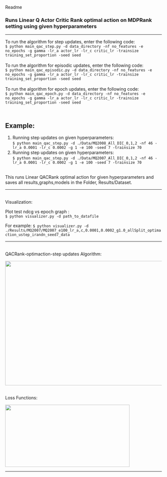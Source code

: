 Readme
### Runs Linear Q Actor Critic Rank optimal action on MDPRank setting using given hyperparameters

---


To run the algorithm for step updates, enter the following code:<br>
`$ python main_qac_step.py -d data_directory -nf no_features -e no_epochs -g gamma -lr_a actor_lr -lr_c critic_lr -trainsize training_set_proportion -seed seed  `<br>
<br>
To run the algorithm for episodic updates, enter the following code:<br>
`$ python main_qac_episodic.py -d data_directory -nf no_features -e no_epochs -g gamma -lr_a actor_lr -lr_c critic_lr -trainsize training_set_proportion -seed seed `<br>
<br>
To run the algorithm for epoch updates, enter the following code:<br>
`$ python main_qac_epoch.py -d data_directory -nf no_features -e no_epochs -g gamma -lr_a actor_lr -lr_c critic_lr -trainsize training_set_proportion -seed seed  `<br>


<br>Example: 
---
1. Running step updates on given hyperparameters: <br> `$ python main_qac_step.py -d ./Data/MQ2008_All_DIC_0,1,2 -nf 46 -lr_a 0.0001 -lr_c 0.0002 -g 1 -e 100 -seed 7 -trainsize 70 `
2. Running step updates on given hyperparameters: <br> `$ python main_qac_step.py -d ./Data/MQ2007_All_DIC_0,1,2 -nf 46 -lr_a 0.0001 -lr_c 0.0002 -g 1 -e 100 -seed 7 -trainsize 70 `


<br>
This runs Linear QACRank optimal action for given hyperparameters and saves all results,graphs,models in the Folder, Results/Dataset.

---

<br>Visualization:


Plot test ndcg vs epoch graph : <br> `$ python visualizer.py -d path_to_datafile`<br>

For example: `$ python visualizer.py -d ./Results/MQ2007/MQ2007_e100_lr_a,c,0.0001,0.0002_g1.0_allSplit_optimaction_ustep_irandn_seed7_data` 

---
<br>QACRank-optimaction-step updates Algorithm:

<img src="https://user-images.githubusercontent.com/51087175/126051669-6d13528a-abe0-4100-8a92-21aae799329a.png" width="550" height="400">


<br>Loss Functions:

<img src="https://user-images.githubusercontent.com/51087175/126051846-e2869381-d2c7-46f6-95bc-106d64375333.png" width="400" height="200">

---
